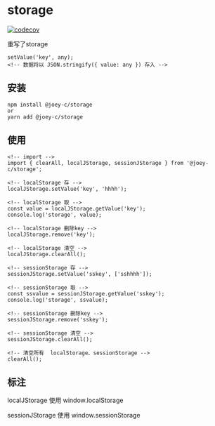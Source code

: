 # storage

[![codecov](https://codecov.io/gh/joeyczz/storage/branch/master/graph/badge.svg)](https://codecov.io/gh/joeyczz/storage)

重写了storage

```
setValue('key', any);
<!-- 数据将以 JSON.stringify({ value: any }) 存入 -->
```
## 安装

```
npm install @joey-c/storage
or 
yarn add @joey-c/storage

```

## 使用

```
<!-- import -->
import { clearAll, localJStorage, sessionJStorage } from '@joey-c/storage';

<!-- localStorage 存 -->
localJStorage.setValue('key', 'hhhh');

<!-- localStorage 取 -->
const value = localJStorage.getValue('key');
console.log('storage', value);

<!-- localStorage 删除key -->
localJStorage.remove('key');

<!-- localStorage 清空 -->
localJStorage.clearAll();

<!-- sessionStorage 存 -->
sessionJStorage.setValue('sskey', ['sshhhh']);

<!-- sessionStorage 取 -->
const ssvalue = sessionJStorage.getValue('sskey');
console.log('storage', ssvalue);

<!-- sessionStorage 删除key -->
sessionJStorage.remove('sskey');

<!-- sessionStorage 清空 -->
sessionJStorage.clearAll();

<!-- 清空所有  localStorage、sessionStorage -->
clearAll();

```

## 标注

localJStorage 使用 window.localStorage

sessionJStorage 使用 window.sessionStorage
